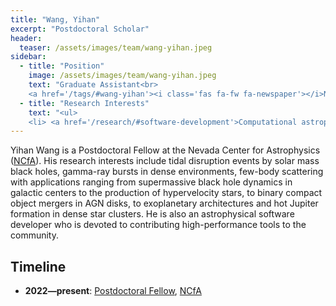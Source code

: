 ```yaml
---
title: "Wang, Yihan"
excerpt: "Postdoctoral Scholar"
header:
  teaser: /assets/images/team/wang-yihan.jpeg
sidebar:
  - title: "Position"
    image: /assets/images/team/wang-yihan.jpeg
    text: "Graduate Assistant<br>
    <a href='/tags/#wang-yihan'><i class='fas fa-fw fa-newspaper'></i>News</a>"
  - title: "Research Interests"
    text: "<ul>
    <li> <a href='/research/#software-development'>Computational astrophysics</a>"
---
```

Yihan Wang is a Postdoctoral Fellow at the Nevada Center for Astrophysics (<a href='https://ncfa.physics.unlv.edu/' target='_blank'>NCfA</a>).
His research interests include tidal disruption events by solar mass black holes, gamma-ray bursts in dense environments, few-body scattering with applications ranging from supermassive black hole dynamics in galactic centers to the production of hypervelocity stars, to binary compact object mergers in AGN disks, to exoplanetary architectures and hot Jupiter formation in dense star clusters.
He is also an astrophysical software developer who is devoted to contributing high-performance tools to the community.


## Timeline
- __2022—present__: <a href='https://www.unlv.edu/degree/phd-astronomy' target='_blank'>Postdoctoral Fellow</a>, <a href='https://ncfa.physics.unlv.edu/' target='_blank'>NCfA</a>
